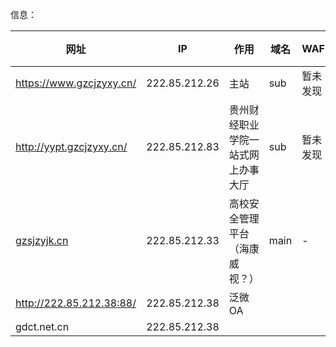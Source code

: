 信息：

| 网址                                               | IP            | 作用                | 域名   | WAF  | 中间件   |
| ------------------------------------------------ | ------------- | ----------------- | ---- | ---- | ----- |
| https://www.gzcjzyxy.cn/                         | 222.85.212.26 | 主站                | sub  | 暂未发现 | IIS   |
| http://yypt.gzcjzyxy.cn/                         | 222.85.212.83 | 贵州财经职业学院一站式网上办事大厅 | sub  | 暂未发现 | nginx |
| [gzsjzyjk.cn](https://ipchaxun.com/gzsjzyjk.cn/) | 222.85.212.33 | 高校安全管理平台（海康威视？）   | main | -    | -     |
| http://222.85.212.38:88/                         | 222.85.212.38 | 泛微OA              |      |      |       |
| gdct.net.cn                                      | 222.85.212.38 |                   |      |      |       |
